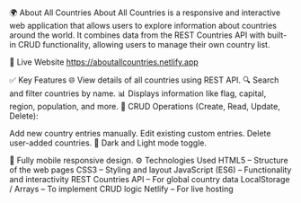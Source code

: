 🌍 About All Countries
About All Countries is a responsive and interactive web application that allows users to explore information about countries around the world. It combines data from the REST Countries API with built-in CRUD functionality, allowing users to manage their own country list.

🔗 Live Website
https://aboutallcountries.netlify.app

✅ Key Features
🌐 View details of all countries using REST API.
🔍 Search and filter countries by name.
📊 Displays information like flag, capital, region, population, and more.
📝 CRUD Operations (Create, Read, Update, Delete):

Add new country entries manually.
Edit existing custom entries.
Delete user-added countries.
🌙 Dark and Light mode toggle.

📱 Fully mobile responsive design.
⚙️ Technologies Used
HTML5 – Structure of the web pages
CSS3 – Styling and layout
JavaScript (ES6) – Functionality and interactivity
REST Countries API – For global country data
LocalStorage / Arrays – To implement CRUD logic
Netlify – For live hosting
